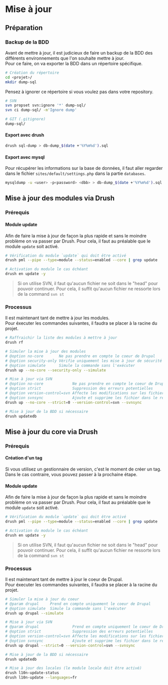# Mise à jour

## Préparation

### Backup de la BDD

Avant de mettre à jour, il est judicieux de faire un backup de la BDD des
différents environnements que l'on souhaite mettre à jour.  
Pour ce faire, on va exporter la BDD dans un répertoire spécifique.
```bash
# Création du répertoire
cd <projet>/
mkdir dump-sql
```

Pensez à ignorer ce répertoire si vous voulez pas dans votre repository.
```bash
# SVN
svn propset svn:ignore '*' dump-sql/
svn ci dump-sql/ -m'Ignore dump'

# GIT (.gitignore)
dump-sql/
```

#### Export avec drush

```bash
drush sql-dump > db-dump_$(date +'%Y%m%d').sql
```

#### Export avec mysql

Pour récupérer les informations sur la base de données, il faut aller regarder
dans le fichier `sites/default/settings.php` dans la partie `databases`.

```bash
mysqldump -u <user> -p<password> <dbb> > db-dump_$(date +'%Y%m%d').sql
```

## Mise à jour des modules via Drush

### Prérequis

#### Module update

Afin de faire la mise à jour de façon la plus rapide et sans le moindre problème
on va passer par Drush. Pour cela, il faut au préalable que le module `update`
soit activé.

```bash
# Vérification du module `update` qui doit être activé
drush pml --pipe --type=module --status=enabled --core | grep update

# Activation du module le cas échéant
drush en update -y
```

> Si on utilise SVN, il faut qu'aucun fichier ne soit dans le "head" pour
  pouvoir continuer. Pour cela, il suffit qu'aucun fichier ne ressorte lors
  de la command `svn st`

### Processus

Il est maintenant tant de mettre à jour les modules.  
Pour éxecuter les commandes suivantes, il faudra se placer à la racine du projet.

```bash
# Raffraichir la liste des modules à mettre à jour
drush rf

# Simuler la mise à jour des modules
# @option no-core       Ne pas prendre en compte le coeur de Drupal
# @option security-only Vérifie uniquement les mise à jour de sécurité
# @option simulate      Simule la commande sans l'exécuter
drush up --no-core --security-only --simulate

# Mise à jour via SVN
# @option no-core             Ne pas prendre en compte le coeur de Drupal
# @option strict              Suppression des erreurs potentielles
# @option version-control=svn Affecte les modifications sur les fichiers (ajout, modifications, suppression)
# @option svnsync             Ajoute et supprime les fichier dans le repository
drush up --no-core --strict=0 --version-control=svn --svnsync

# Mise à jour de la BDD si nécessaire
drush updatedb
```

## Mise à jour du core via Drush

### Prérequis

#### Création d'un tag

Si vous utilisez un gestionnaire de version, c'est le moment de créer un tag.
Dans le cas contraire, vous pouvez passer à la prochaine étape.

#### Module update

Afin de faire la mise à jour de façon la plus rapide et sans le moindre problème
on va passer par Drush. Pour cela, il faut au préalable que le module `update`
soit activé.

```bash
# Vérification du module `update` qui doit être activé
drush pml --pipe --type=module --status=enabled --core | grep update

# Activation du module le cas échéant
drush en update -y
```

> Si on utilise SVN, il faut qu'aucun fichier ne soit dans le "head" pour
  pouvoir continuer. Pour cela, il suffit qu'aucun fichier ne ressorte lors
  de la command `svn st`

### Processus

Il est maintenant tant de mettre à jour le coeur de Drupal.  
Pour éxecuter les commandes suivantes, il faudra se placer à la racine du projet.

```bash
# Simuler la mise à jour du coeur
# @param drupal     Prend en compte uniquement le coeur de Drupal
# @option simulate  Simule la commande sans l'exécuter
drush up drupal --simulate

# Mise à jour via SVN
# @param drupal               Prend en compte uniquement le coeur de Drupal
# @option strict              Suppression des erreurs potentielles
# @option version-control=svn Affecte les modifications sur les fichiers (ajout, modifications, suppression)
# @option svnsync             Ajoute et supprime les fichier dans le repository
drush up drupal --strict=0 --version-control=svn --svnsync

# Mise à jour de la BDD si nécessaire
drush updatedb

# Mise à jour des locales (le module locale doit être activé)
drush l10n-update-status
drush l10n-update --languages=fr
```
